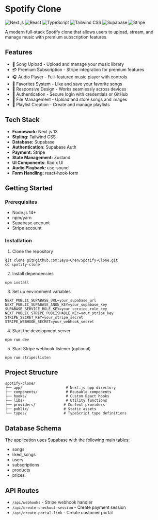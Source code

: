 # Spotify Clone

![Next.js](https://img.shields.io/badge/Next.js-13-000000?logo=next.js&logoColor=white)
![React](https://img.shields.io/badge/React-18-61DAFB?logo=react&logoColor=black)
![TypeScript](https://img.shields.io/badge/TypeScript-5-3178C6?logo=typescript&logoColor=white)
![Tailwind CSS](https://img.shields.io/badge/Tailwind_CSS-3-06B6D4?logo=tailwind-css&logoColor=white)
![Supabase](https://img.shields.io/badge/Supabase-2-3ECF8E?logo=supabase&logoColor=white)
![Stripe](https://img.shields.io/badge/Stripe-12-008CDD?logo=stripe&logoColor=white)

A modern full-stack Spotify clone that allows users to upload, stream, and manage music with premium subscription features.

## Features

- 🎵 Song Upload - Upload and manage your music library
- 💳 Premium Subscription - Stripe integration for premium features
- 🎧 Audio Player - Full-featured music player with controls
- 💖 Favorites System - Like and save your favorite songs
- 📱 Responsive Design - Works seamlessly across devices
- 🔐 Authentication - Secure login with credentials or GitHub
- 📂 File Management - Upload and store songs and images
- 📝 Playlist Creation - Create and manage playlists

## Tech Stack

- **Framework:** Next.js 13
- **Styling:** Tailwind CSS
- **Database:** Supabase
- **Authentication:** Supabase Auth
- **Payment:** Stripe
- **State Management:** Zustand
- **UI Components:** Radix UI
- **Audio Playback:** use-sound
- **Form Handling:** react-hook-form

## Getting Started

### Prerequisites

- Node.js 14+
- npm/yarn
- Supabase account
- Stripe account

### Installation

1. Clone the repository

```
git clone git@github.com:Zeyu-Chen/Spotify-Clone.git
cd spotify-clone
```

2. Install dependencies

```
npm install
```

3. Set up environment variables

```
NEXT_PUBLIC_SUPABASE_URL=your_supabase_url
NEXT_PUBLIC_SUPABASE_ANON_KEY=your_supabase_key
SUPABASE_SERVICE_ROLE_KEY=your_service_role_key
NEXT_PUBLIC_STRIPE_PUBLISHABLE_KEY=your_stripe_key
STRIPE_SECRET_KEY=your_stripe_secret
STRIPE_WEBHOOK_SECRET=your_webhook_secret
```

4. Start the development server

```
npm run dev
```

5. Start Stripe webhook listener (optional)

```
npm run stripe:listen
```

## Project Structure

```
spotify-clone/
├── app/                    # Next.js app directory
├── components/             # Reusable components
├── hooks/                  # Custom React hooks
├── libs/                   # Utility functions
├── providers/             # Context providers
├── public/                # Static assets
└── types/                 # TypeScript type definitions
```

## Database Schema

The application uses Supabase with the following main tables:
- songs
- liked_songs 
- users
- subscriptions
- products
- prices

## API Routes

- `/api/webhooks` - Stripe webhook handler
- `/api/create-checkout-session` - Create payment session
- `/api/create-portal-link` - Create customer portal